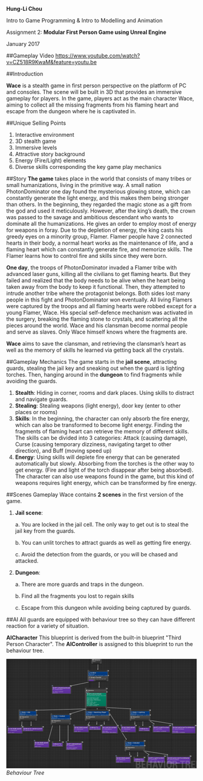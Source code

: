 **Hung-Li Chou**

Intro to Game Programming & Intro to Modelling and Animation

Assignment 2: **Modular First Person Game using Unreal Engine**

January 2017

##Gameplay Video
<https://www.youtube.com/watch?v=CZ518R9KwaM&feature=youtu.be>

##Introduction

**Wace** is a stealth game in first person perspective on the platform of PC and consoles. The scene will be built in 3D that provides an immersive gameplay for players. In the game, players act as the main character Wace, aiming to collect all the missing fragments from his flaming heart and escape from the dungeon where he is captivated in.

##Unique Selling Points
1. Interactive environment
2. 3D stealth game
3. Immersive levels
4. Attractive story background
5. Energy (Fire/Light) elements
6. Diverse skills corresponding the key game play mechanics

##Story
**The game** takes place in the world that consists of many tribes or small humanizations, living in the primitive way. A small nation PhotonDominator one day found the mysterious glowing stone, which can constantly generate the light energy, and this makes them being stronger than others. In the beginning, they regarded the magic stone as a gift from the god and used it meticulously. However, after the king’s death, the crown was passed to the savage and ambitious descendant who wants to dominate all the humanizations. He gives an order to employ most of energy for weapons in foray. Due to the depletion of energy, the king casts his greedy eyes on a minority group, Flamer. Flamer people have 2 connected hearts in their body, a normal heart works as the maintenance of life, and a flaming heart which can constantly generate fire, and memorize skills. The Flamer learns how to control fire and skills since they were born.

**One day**, the troops of PhotonDominator invaded a Flamer tribe with advanced laser guns, killing all the civilians to get flaming hearts. But they failed and realized that the body needs to be alive when the heart being taken away from the body to keep it functional. Then, they attempted to intrude another tribe where the protagonist belongs. Both sides lost many people in this fight and PhotonDominator won eventually. All living Flamers were captured by the troops and all flaming hearts were robbed except for a young Flamer, Wace. His special self-defence mechanism was activated in the surgery, breaking the flaming stone to crystals, and scattering all the pieces around the world. Wace and his clansman become normal people and serve as slaves. Only Wace himself knows where the fragments are.

**Wace** aims to save the clansman, and retrieving the clansman’s heart as well as the memory of skills he learned via getting back all the crystals.

##Gameplay Mechanics
The game starts in the **jail scene**, attracting guards, stealing the jail key and sneaking out when the guard is lighting torches. Then, hanging around in the **dungeon** to find fragments while avoiding the guards.

1. **Stealth**: Hiding in corner, rooms and dark places. Using skills to distract and navigate guards.
2. **Stealing**: Stealing weapons (light energy), door key (enter to other places or rooms)
3. **Skills**: In the beginning, the character can only absorb the fire energy, which can also be transformed to become light energy. Finding the fragments of flaming heart can retrieve the memory of different skills. The skills can be divided into 3 categories: Attack (causing damage), Curse (causing temporary dizziness, navigating target to other direction), and Buff (moving speed up)
4. **Energy**: Using skills will deplete fire energy that can be generated automatically but slowly. Absorbing from the torches is the other way to get energy. (Fire and light of the torch disappear after being absorbed). The character can also use weapons found in the game, but this kind of weapons requires light energy, which can be transformed by fire energy.

##Scenes Gameplay
Wace contains **2 scenes** in the first version of the game.

1. **Jail scene**:

	a. You are locked in the jail cell. The only way to get out is to steal the jail key from the guards.

	b. You can unlit torches to attract guards as well as getting fire energy.

	c. Avoid the detection from the guards, or you will be chased and
attacked.
2. **Dungeon**:

	a. There are more guards and traps in the dungeon.

	b. Find all the fragments you lost to regain skills
	
	c. Escape from this dungeon while avoiding being captured by guards.

##AI
All guards are equipped with behaviour tree so they can have different reaction for a variety of situation.

**AICharacter**
This blueprint is derived from the built-in blueprint "Third Person Character". The **AIController** is assigned to this blueprint to run the behaviour tree.

![](BehaviourTree.png)
*Behaviour Tree*